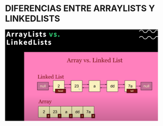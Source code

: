 # DIFERENCIAS ENTRE ARRAYLISTS Y LINKEDLISTS
![array_linked_lists.PNG](..%2Fimgs%2Farray_linked_lists.PNG)